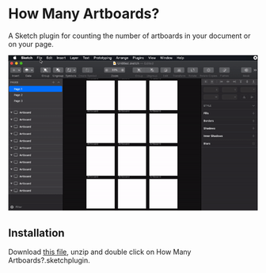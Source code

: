 # How Many Artboards?
A Sketch plugin for counting the number of artboards in your document or on your page.

![How Many Artboards Demo](demo.gif)

## Installation
Download [this file](https://github.com/eaugustine/how-many-artboards/releases/latest/download/How.Many.Artboards.sketchplugin.zip), unzip and double click on  How Many Artboards?.sketchplugin.
